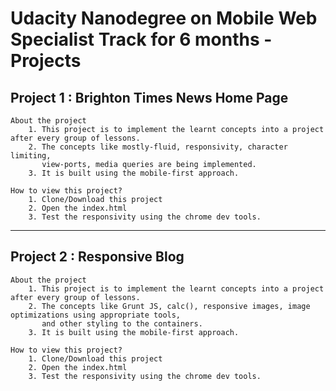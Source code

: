 # Udacity Nanodegree on Mobile Web Specialist Track for 6 months - Projects

## Project 1 : Brighton Times News Home Page

    About the project
        1. This project is to implement the learnt concepts into a project after every group of lessons.
        2. The concepts like mostly-fluid, responsivity, character limiting, 
           view-ports, media queries are being implemented.
        3. It is built using the mobile-first approach.

    How to view this project?
        1. Clone/Download this project
        2. Open the index.html
        3. Test the responsivity using the chrome dev tools.

<hr>

## Project 2 : Responsive Blog

    About the project
        1. This project is to implement the learnt concepts into a project after every group of lessons.
        2. The concepts like Grunt JS, calc(), responsive images, image optimizations using appropriate tools,
           and other styling to the containers.
        3. It is built using the mobile-first approach.
        
    How to view this project?
        1. Clone/Download this project
        2. Open the index.html
        3. Test the responsivity using the chrome dev tools.        
